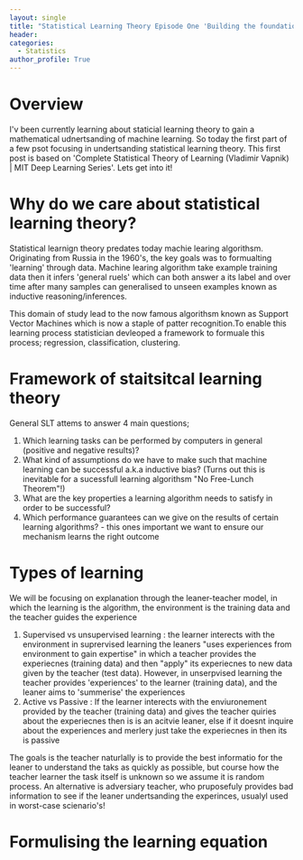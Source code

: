 ```yaml
---
layout: single
title: "Statistical Learning Theory Episode One 'Building the foundation' "
header:
categories:
  - Statistics
author_profile: True
---
```

# Overview
 I'v been currently learning about staticial learning theory to gain a mathematical udnertsanding of machine learning. So today the first part of a few psot focusing in undertsanding statistical learning theory. This first post is based on 'Complete Statistical Theory of Learning (Vladimir Vapnik) | MIT Deep Learning Series'. Lets get into it!

# Why do we care about statistical learning theory? 

Statistical learnign theory predates today machie learing algorithsm. Originating from Russia in the 1960's, the key goals was to formualting 'learning' through data. Machine learing algorithm take example training data then it infers 'general ruels' which can both answer a its label and over time after many samples can generalised to unseen examples known as inductive reasoning/inferences. 

This domain of study lead to the now famous algorithsm known as Support Vector Machines which is now a staple of patter recognition.To enable this learning process statistician devleoped a framework to formuale this process; regression, classification, clustering. 

# Framework of staitsitcal learning theory 

General SLT attems to answer 4 main questions; 

1. Which learning tasks can be performed by computers in general (positive and negative results)?
2. What kind of assumptions do we have to make such that machine learning can be successful a.k.a inductive bias? (Turns out this is inevitable for a sucessfull learning algorithsm "No Free-Lunch Theorem"!)
3. What are the key properties a learning algorithm needs to satisfy in order to be successful?
4. Which performance guarantees can we give on the results of certain learning algorithms? - this ones important we want to ensure our mechanism learns the right outcome 

# Types of learning 

We will be focusing on explanation through the leaner-teacher model, in which the learning is the algorithm, the environment is the training data and the teacher guides the experience
1. Supervised vs unsupervised learning : the learner interects with the environment in suprervised learning the leaners "uses experiences from environment to gain expertise" in which a teacher provides the experiecnes (training data) and then "apply" its experiecnes to new data given by the teacher (test data). However, in unserpvised learning the teacher provides 'experiences' to the learner (training data), and the leaner aims to 'summerise' the experiences
2. Active vs Passive : If the learner interects with the enviuronement provided by the teacher (training data) and gives the teacher quiries about the experiecnes then is is an acitvie leaner, else if it doesnt inquire about the experiences and merlery just take the experiecnes in then its is passive 

The goals is the teacher naturlally is to provide the best informatio for the leaner to understand the taks as quickly as possible, but course how the teacher learner the task itself is unknown so we assume it is random process. An alternative is adversiary teacher, who pruposefuly provides bad information to see if the leaner undertsanding the experinces, usualyl used in worst-case scienario's!

# Formulising the learning equation 